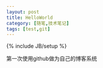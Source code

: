 ```yaml
--- 
layout: post
title: HelloWorld
category: [随笔,技术笔记]
tags: [test,git]
--- 
```

{% include JB/setup %}

第一次使用github做为自己的博客系统

